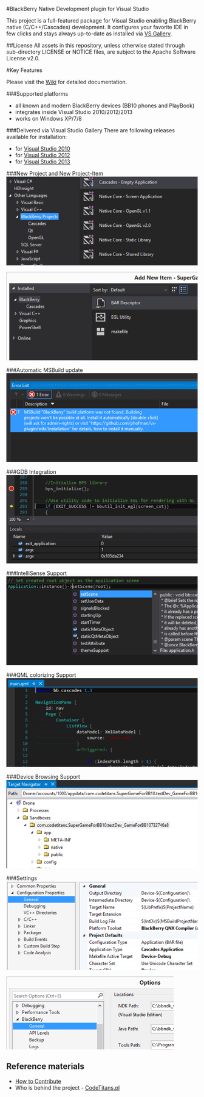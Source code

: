 #BlackBerry Native Development plugin for Visual Studio

This project is a full-featured package for Visual Studio enabling BlackBerry native (C/C++/Cascades) development. It configures your favorite IDE in few clicks and stays always up-to-date as installed via [VS Gallery](https://visualstudiogallery.msdn.microsoft.com/site/search?query=blackberry%20qnx&f%5B0%5D.Value=blackberry%20qnx&f%5B0%5D.Type=SearchText&ac=4).

##License
All assets in this repository, unless otherwise stated through sub-directory LICENSE or NOTICE files, are subject to the Apache Software License v2.0.

#Key Features

Please visit the [Wiki](http://github.com/phofman/vs-plugin/wiki) for detailed documentation.

###Supported platforms
 * all known and modern BlackBerry devices (BB10 phones and PlayBook)
 * integrates inside Visual Studio 2010/2012/2013
 * works on Windows XP/7/8

###Delivered via Visual Studio Gallery
There are following releases available for installation:
* for [Visual Studio 2010](https://visualstudiogallery.msdn.microsoft.com/91f71ea5-32eb-41f0-8229-cba59c1bfdca)
* for [Visual Studio 2012](https://visualstudiogallery.msdn.microsoft.com/de47fd53-e7ae-4bd6-a59a-73a6bf8efae3)
* for [Visual Studio 2013](https://visualstudiogallery.msdn.microsoft.com/9a03ae7e-b786-41a7-a63b-dc0d9fe818d2)

###New Project and New Project-Item
![New Project](/media/info/feature-new-project.png)

![New Project Item](/media/info/feature-new-project-item.png)


###Automatic MSBuild update
![Auto MSBuild update](/media/info/feature-auto-msbuild.png)

###GDB Integration
![GDB](/media/info/feature-gdb.png)

###IntelliSense Support
![IntelliSense](/media/info/feature-intellisense.png)

###QML colorizing Support
![QML Colorizer](/media/info/feature-qml.png)

###Device Browsing Support
![Target Navigator](/media/info/feature-target-navigator.png)

###Settings
![Project Options](/media/info/feature-project-settings.png)

![Global Options](/media/info/feature-options.png)


## Reference materials
* [How to Contribute](http://github.com/phofman/vs-plugin/wiki/Contributions)
* Who is behind the project - [CodeTitans.pl](http://www.codetitans.pl)
